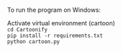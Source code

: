To run the program on Windows:  

Activate virtual environment (cartoon)  
`cd Cartoonify`  
`pip install -r requirements.txt`  
`python cartoon.py`
